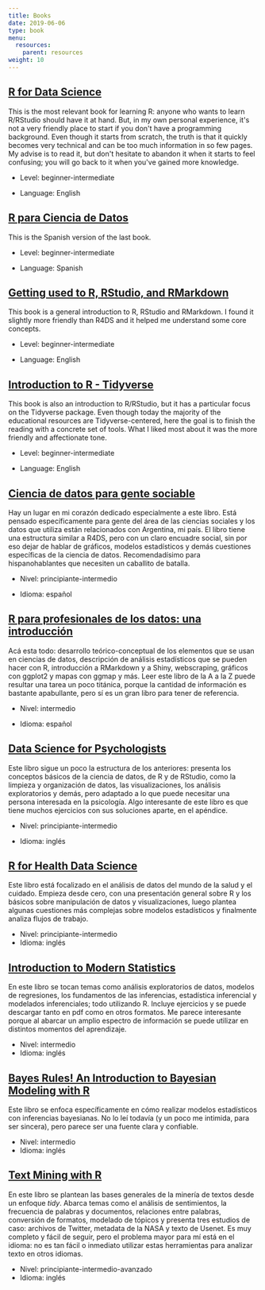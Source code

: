 ```yaml
---
title: Books
date: 2019-06-06
type: book
menu:
  resources:
    parent: resources
weight: 10
---
```

## [R for Data Science](https://r4ds.had.co.nz/)

This is the most relevant book for learning R: anyone who wants to learn R/RStudio should have it at hand. But, in my own personal experience, it's not a very friendly place to start if you don't have a programming background. Even though it starts from scratch, the truth is that it quickly becomes very technical and can be too much information in so few pages. My advise is to read it, but don't hesitate to abandon it when it starts to feel confusing; you will go back to it when you've gained more knowledge.

-   Level: beginner-intermediate

-   Language: English

## [R para Ciencia de Datos](https://es.r4ds.hadley.nz/)

This is the Spanish version of the last book.

-   Level: beginner-intermediate

-   Language: Spanish

## [Getting used to R, RStudio, and RMarkdown](https://rbasics.netlify.app/)

This book is a general introduction to R, RStudio and RMarkdown. I found it slightly more friendly than R4DS and it helped me understand some core concepts.

-   Level: beginner-intermediate

-   Language: English

## [Introduction to R - Tidyverse](https://bookdown.org/ansellbr/WEHI_tidyR_course_book/)

This book is also an introduction to R/RStudio, but it has a particular focus on the Tidyverse package. Even though today the majority of the educational resources are Tidyverse-centered, here the goal is to finish the reading with a concrete set of tools. What I liked most about it was the more friendly and affectionate tone.

-   Level: beginner-intermediate

-   Language: English

## [Ciencia de datos para gente sociable](https://bitsandbricks.github.io/ciencia_de_datos_gente_sociable/)

Hay un lugar en mi corazón dedicado especialmente a este libro. Está pensado específicamente para gente del área de las ciencias sociales y los datos que utiliza están relacionados con Argentina, mi país. El libro tiene una estructura similar a R4DS, pero con un claro encuadre social, sin por eso dejar de hablar de gráficos, modelos estadísticos y demás cuestiones específicas de la ciencia de datos. Recomendadísimo para hispanohablantes que necesiten un caballito de batalla.

-   Nivel: principiante-intermedio

-   Idioma: español

## [R para profesionales de los datos: una introducción](https://www.datanalytics.com/libro_r/index.html)

Acá esta todo: desarrollo teórico-conceptual de los elementos que se usan en ciencias de datos, descripción de análisis estadísticos que se pueden hacer con R, introducción a RMarkdown y a Shiny, webscraping, gráficos con ggplot2 y mapas con ggmap y más. Leer este libro de la A a la Z puede resultar una tarea un poco titánica, porque la cantidad de información es bastante apabullante, pero sí es un gran libro para tener de referencia.

-   Nivel: intermedio

-   Idioma: español

## [Data Science for Psychologists](https://bookdown.org/hneth/ds4psy/)

Este libro sigue un poco la estructura de los anteriores: presenta los conceptos básicos de la ciencia de datos, de R y de RStudio, como la limpieza y organización de datos, las visualizaciones, los análisis exploratorios y demás, pero adaptado a lo que puede necesitar una persona interesada en la psicología. Algo interesante de este libro es que tiene muchos ejercicios con sus soluciones aparte, en el apéndice.

-   Nivel: principiante-intermedio

-   Idioma: inglés

## [R for Health Data Science](https://argoshare.is.ed.ac.uk/healthyr_book/)

Este libro está focalizado en el análisis de datos del mundo de la salud y el cuidado. Empieza desde cero, con una presentación general sobre R y los básicos sobre manipulación de datos y visualizaciones, luego plantea algunas cuestiones más complejas sobre modelos estadísticos y finalmente analiza flujos de trabajo.

-   Nivel: principiante-intermedio
-   Idioma: inglés

## [Introduction to Modern Statistics](https://openintro-ims.netlify.app/) 

En este libro se tocan temas como análisis exploratorios de datos, modelos de regresiones, los fundamentos de las inferencias, estadística inferencial y modelados inferenciales; todo utilizando R. Incluye ejercicios y se puede descargar tanto en pdf como en otros formatos. Me parece interesante porque al abarcar un amplio espectro de información se puede utilizar en distintos momentos del aprendizaje.

-   Nivel: intermedio
-   Idioma: inglés

## [Bayes Rules! An Introduction to Bayesian Modeling with R](https://www.bayesrulesbook.com/)

Este libro se enfoca específicamente en cómo realizar modelos estadísticos con inferencias bayesianas. No lo leí todavía (y un poco me intimida, para ser sincera), pero parece ser una fuente clara y confiable.

-   Nivel: intermedio
-   Idioma: inglés

## [Text Mining with R](https://www.tidytextmining.com/)

En este libro se plantean las bases generales de la minería de textos desde un enfoque <i>tidy</i>. Abarca temas como el análisis de sentimientos, la frecuencia de palabras y documentos, relaciones entre palabras, conversión de formatos, modelado de tópicos y presenta tres estudios de caso: archivos de Twitter, metadata de la NASA y texto de Usenet. Es muy completo y fácil de seguir, pero el problema mayor para mí está en el idioma: no es tan fácil o inmediato utilizar estas herramientas para analizar texto en otros idiomas.

-   Nivel: principiante-intermedio-avanzado
-   Idioma: inglés